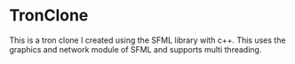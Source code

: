 # TronClone
This is a tron clone I created using the SFML library with c++. This uses the graphics and network module of SFML and supports multi threading.
